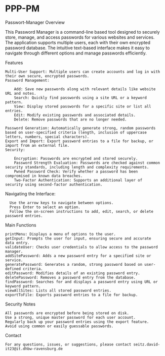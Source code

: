 # PPP-PM
Passwort-Manager
Overview

This Password Manager is a command-line based tool designed to securely store, manage, and access passwords for various websites and services. The application supports multiple users, each with their own encrypted password database. The intuitive text-based interface makes it easy to navigate through different options and manage passwords efficiently.

Features

    Multi-User Support: Multiple users can create accounts and log in with their own secure, encrypted passwords.
    Password Management:

        Add: Save new passwords along with relevant details like website URL and notes.
        Search: Quickly find passwords using a site URL or a keyword pattern.
        View: Display stored passwords for a specific site or list all entries.
        Edit: Modify existing passwords and associated details.
        Delete: Remove passwords that are no longer needed.

    Password Generation: Automatically generate strong, random passwords based on user-specified criteria (length, inclusion of uppercase letters, numbers, special characters).
    Export and Import: Export password entries to a file for backup, or import from an external file.
    Security:

        Encryption: Passwords are encrypted and stored securely.
        Password Strength Evaluation: Passwords are checked against common security standards, including length and complexity requirements.
        Pwned Password Check: Verify whether a password has been compromised in known data breaches.
        Two-Factor Authentication: Supports an additional layer of security using second-factor authentication.

Navigating the Interface:

      Use the arrow keys to navigate between options.
      Press Enter to select an option.
      Follow the on-screen instructions to add, edit, search, or delete password entries.

Main Functions

    printMenu: Displays a menu of options to the user.
    getInput: Prompts the user for input, ensuring secure and accurate data entry.
    validateUser: Checks user credentials to allow access to the password manager.
    addSitePassword: Adds a new password entry for a specified site or service.
    generatePassword: Generates a random, strong password based on user-defined criteria.
    editPassword: Modifies details of an existing password entry.
    deletePassword: Removes a password entry from the database.
    findPassword: Searches for and displays a password entry using URL or keyword pattern.
    viewAllSites: Lists all stored password entries.
    exportToFile: Exports password entries to a file for backup.

Security Notes

    All passwords are encrypted before being stored on disk.
    Use a strong, unique master password for each user account.
    Regularly back up your password entries using the export feature.
    Avoid using common or easily guessable passwords.

Contact

    For any questions, issues, or suggestions, please contact seitz.david-it23@it.dhbw-ravensburg.de
    
